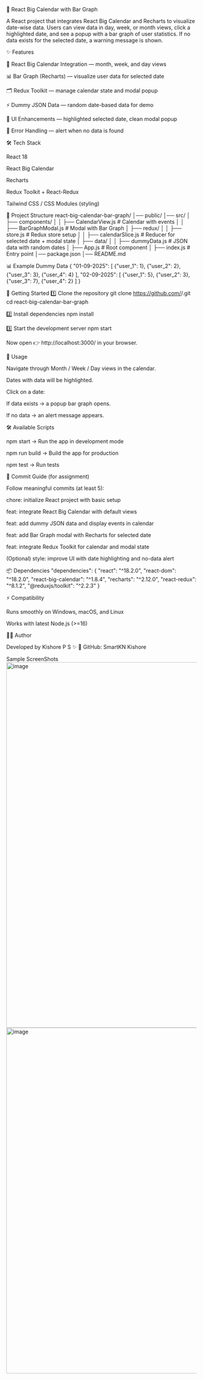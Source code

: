 📅 React Big Calendar with Bar Graph

A React project that integrates React Big Calendar and Recharts to visualize date-wise data.
Users can view data in day, week, or month views, click a highlighted date, and see a popup with a bar graph of user statistics.
If no data exists for the selected date, a warning message is shown.

✨ Features

📅 React Big Calendar Integration — month, week, and day views

📊 Bar Graph (Recharts) — visualize user data for selected date

🗂️ Redux Toolkit — manage calendar state and modal popup

⚡ Dummy JSON Data — random date-based data for demo

🎨 UI Enhancements — highlighted selected date, clean modal popup

🚨 Error Handling — alert when no data is found

🛠️ Tech Stack

React 18

React Big Calendar

Recharts

Redux Toolkit + React-Redux

Tailwind CSS / CSS Modules (styling)

📂 Project Structure
react-big-calendar-bar-graph/
│── public/
│── src/
│   ├── components/
│   │   ├── CalendarView.js      # Calendar with events
│   │   ├── BarGraphModal.js     # Modal with Bar Graph
│   ├── redux/
│   │   ├── store.js             # Redux store setup
│   │   ├── calendarSlice.js     # Reducer for selected date + modal state
│   ├── data/
│   │   ├── dummyData.js         # JSON data with random dates
│   ├── App.js                   # Root component
│   ├── index.js                 # Entry point
│── package.json
│── README.md

📊 Example Dummy Data
{
  "01-09-2025": [
    {"user_1": 1},
    {"user_2": 2},
    {"user_3": 3},
    {"user_4": 4}
  ],
  "02-09-2025": [
    {"user_1": 5},
    {"user_2": 3},
    {"user_3": 7},
    {"user_4": 2}
  ]
}

🚀 Getting Started
1️⃣ Clone the repository
git clone https://github.com/<your-username>/<repo-name>.git
cd react-big-calendar-bar-graph

2️⃣ Install dependencies
npm install

3️⃣ Start the development server
npm start


Now open 👉 http://localhost:3000/
 in your browser.

🧪 Usage

Navigate through Month / Week / Day views in the calendar.

Dates with data will be highlighted.

Click on a date:

If data exists → a popup bar graph opens.

If no data → an alert message appears.

🛠️ Available Scripts

npm start → Run the app in development mode

npm run build → Build the app for production

npm test → Run tests

📝 Commit Guide (for assignment)

Follow meaningful commits (at least 5):

chore: initialize React project with basic setup

feat: integrate React Big Calendar with default views

feat: add dummy JSON data and display events in calendar

feat: add Bar Graph modal with Recharts for selected date

feat: integrate Redux Toolkit for calendar and modal state

(Optional) style: improve UI with date highlighting and no-data alert

📦 Dependencies
"dependencies": {
  "react": "^18.2.0",
  "react-dom": "^18.2.0",
  "react-big-calendar": "^1.8.4",
  "recharts": "^2.12.0",
  "react-redux": "^8.1.2",
  "@reduxjs/toolkit": "^2.2.3"
}

⚡ Compatibility

Runs smoothly on Windows, macOS, and Linux

Works with latest Node.js (>=16)

👨‍💻 Author

Developed by Kishore P S ✨
📌 GitHub: SmartKN Kishore

Sample ScreenShots
<img width="1913" height="967" alt="image" src="https://github.com/user-attachments/assets/8ec5067f-fe44-499a-a4d7-60f30445a341" />
<img width="1919" height="915" alt="image" src="https://github.com/user-attachments/assets/12014e09-8191-406c-ae7b-d412fa790e13" />

